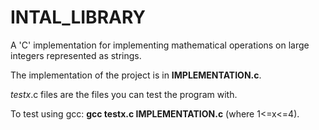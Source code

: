 # INTAL_LIBRARY


A 'C' implementation for implementing mathematical operations on large integers represented as strings.


The implementation of the project is in **IMPLEMENTATION.c**.


_testx_.c files are the files you can test the program with.


To test using gcc: **gcc testx.c IMPLEMENTATION.c** (where 1<=x<=4).


